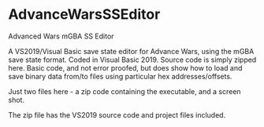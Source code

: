 # AdvanceWarsSSEditor
Advanced Wars mGBA SS Editor

A VS2019/Visual Basic save state editor for Advance Wars, using the mGBA save state format. Coded in Visual Basic 2019. Source code is simply zipped here. Basic code, and not error proofed, but does show how to load and save binary data from/to files using particular hex addresses/offsets.

Just two files here - a zip code containing the executable, and a screen shot.

The zip file has the VS2019 source code and project files included.
